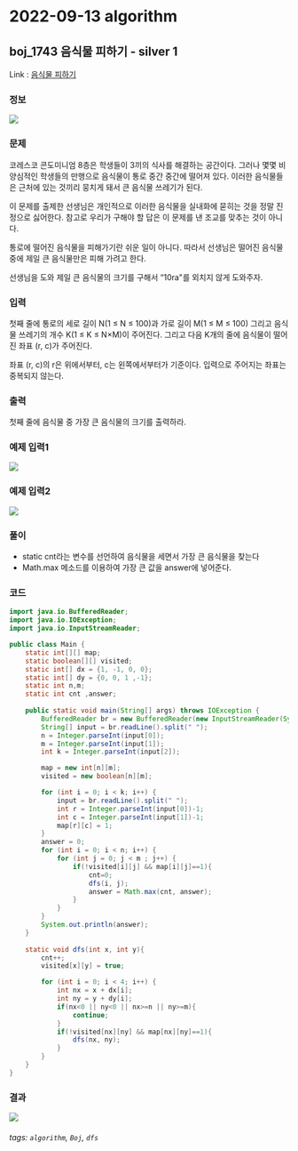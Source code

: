 # 2022-09-13 algorithm

## boj_1743 음식물 피하기 - silver 1

Link : [음식물 피하기](https://www.acmicpc.net/problem/1743)

### 정보
![](https://i.imgur.com/Ytcp2OG.png)

### 문제
코레스코 콘도미니엄 8층은 학생들이 3끼의 식사를 해결하는 공간이다. 그러나 몇몇 비양심적인 학생들의 만행으로 음식물이 통로 중간 중간에 떨어져 있다. 이러한 음식물들은 근처에 있는 것끼리 뭉치게 돼서 큰 음식물 쓰레기가 된다. 

이 문제를 출제한 선생님은 개인적으로 이러한 음식물을 실내화에 묻히는 것을 정말 진정으로 싫어한다. 참고로 우리가 구해야 할 답은 이 문제를 낸 조교를 맞추는 것이 아니다. 

통로에 떨어진 음식물을 피해가기란 쉬운 일이 아니다. 따라서 선생님은 떨어진 음식물 중에 제일 큰 음식물만은 피해 가려고 한다. 

선생님을 도와 제일 큰 음식물의 크기를 구해서 “10ra"를 외치지 않게 도와주자.

### 입력
첫째 줄에 통로의 세로 길이 N(1 ≤ N ≤ 100)과 가로 길이 M(1 ≤ M ≤ 100) 그리고 음식물 쓰레기의 개수 K(1 ≤ K ≤ N×M)이 주어진다.  그리고 다음 K개의 줄에 음식물이 떨어진 좌표 (r, c)가 주어진다.

좌표 (r, c)의 r은 위에서부터, c는 왼쪽에서부터가 기준이다. 입력으로 주어지는 좌표는 중복되지 않는다.

### 출력
첫째 줄에 음식물 중 가장 큰 음식물의 크기를 출력하라.

### 예제 입력1
![](https://i.imgur.com/ZKcjhlk.png)

### 예제 입력2
![](https://i.imgur.com/T3QtrDz.png)

### 풀이
* static cnt라는 변수를 선언하여 음식물을 세면서 가장 큰 음식물을 찾는다
* Math.max 메소드를 이용하여 가장 큰 값을 answer에 넣어준다.

### 코드
```java
import java.io.BufferedReader;
import java.io.IOException;
import java.io.InputStreamReader;

public class Main {
    static int[][] map;
    static boolean[][] visited;
    static int[] dx = {1, -1, 0, 0};
    static int[] dy = {0, 0, 1 ,-1};
    static int n,m;
    static int cnt ,answer;
    
    public static void main(String[] args) throws IOException {
        BufferedReader br = new BufferedReader(new InputStreamReader(System.in));
        String[] input = br.readLine().split(" ");
        n = Integer.parseInt(input[0]);
        m = Integer.parseInt(input[1]);
        int k = Integer.parseInt(input[2]);

        map = new int[n][m];
        visited = new boolean[n][m];

        for (int i = 0; i < k; i++) {
            input = br.readLine().split(" ");
            int r = Integer.parseInt(input[0])-1;
            int c = Integer.parseInt(input[1])-1;
            map[r][c] = 1;
        }
        answer = 0;
        for (int i = 0; i < n; i++) {
            for (int j = 0; j < m ; j++) {
                if(!visited[i][j] && map[i][j]==1){
                    cnt=0;
                    dfs(i, j);
                    answer = Math.max(cnt, answer);
                }
            }
        }
        System.out.println(answer);
    }
    
    static void dfs(int x, int y){
        cnt++;
        visited[x][y] = true;

        for (int i = 0; i < 4; i++) {
            int nx = x + dx[i];
            int ny = y + dy[i];
            if(nx<0 || ny<0 || nx>=n || ny>=m){
                continue;
            }
            if(!visited[nx][ny] && map[nx][ny]==1){
                dfs(nx, ny);
            }
        }
    }
}
```
### 결과
![](https://i.imgur.com/4ByaLw4.png)

###### tags: `algorithm`, `Boj`, `dfs`
